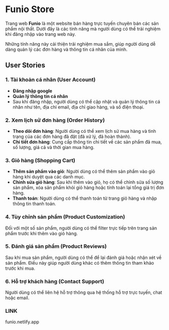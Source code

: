 # Funio Store

Trang web **Funio** là một website bán hàng trực tuyến chuyên bán các sản phẩm nội thất. Dưới đây là các tính năng mà người dùng có thể trải nghiệm khi đăng nhập vào trang web này.

Những tính năng này cải thiện trải nghiệm mua sắm, giúp người dùng dễ dàng quản lý các đơn hàng và thông tin cá nhân của mình.

## User Stories

### 1. Tài khoản cá nhân (User Account)

- **Đăng nhập google**
- **Quản lý thông tin cá nhân**
- Sau khi đăng nhập, người dùng có thể cập nhật và quản lý thông tin cá nhân như tên, địa chỉ email, địa chỉ giao hàng, và số điện thoại.

### 2. Xem lịch sử đơn hàng (Order History)

- **Theo dõi đơn hàng**: Người dùng có thể xem lịch sử mua hàng và tình trạng của các đơn hàng đã đặt (đã xử lý, đã hoàn thành).
- **Chi tiết đơn hàng**: Cung cấp thông tin chi tiết về các sản phẩm đã mua, số lượng, giá cả và thời gian mua hàng.

### 3. Giỏ hàng (Shopping Cart)

- **Thêm sản phẩm vào giỏ**: Người dùng có thể thêm sản phẩm vào giỏ hàng khi duyệt qua các danh mục.
- **Chỉnh sửa giỏ hàng**: Sau khi thêm vào giỏ, họ có thể chỉnh sửa số lượng sản phẩm, xóa sản phẩm khỏi giỏ hàng hoặc tính toán lại tổng giá trị đơn hàng.
- **Thanh toán**: Người dùng có thể thanh toán từ trang giỏ hàng và nhập thông tin thanh toán.

### 4. Tùy chỉnh sản phẩm (Product Customization)

Đối với một số sản phẩm, người dùng có thể filter trực tiếp trên trang sản phẩm trước khi thêm vào giỏ hàng.

### 5. Đánh giá sản phẩm (Product Reviews)

Sau khi mua sản phẩm, người dùng có thể để lại đánh giá hoặc nhận xét về sản phẩm. Điều này giúp người dùng khác có thêm thông tin tham khảo trước khi mua.

### 6. Hỗ trợ khách hàng (Contact Support)

Người dùng có thể liên hệ hỗ trợ thông qua hệ thống hỗ trợ trực tuyến, chat hoặc email.

### LINK 
funio.netlify.app
